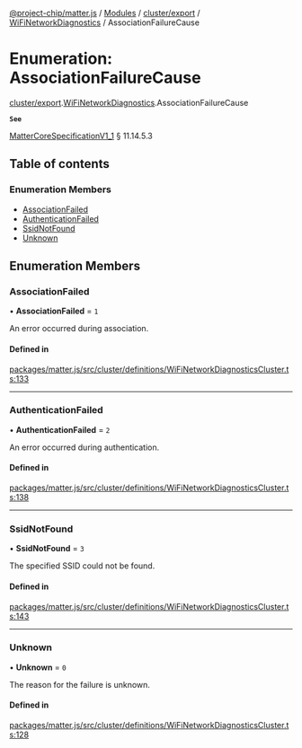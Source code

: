 [@project-chip/matter.js](../README.md) / [Modules](../modules.md) / [cluster/export](../modules/cluster_export.md) / [WiFiNetworkDiagnostics](../modules/cluster_export.WiFiNetworkDiagnostics.md) / AssociationFailureCause

# Enumeration: AssociationFailureCause

[cluster/export](../modules/cluster_export.md).[WiFiNetworkDiagnostics](../modules/cluster_export.WiFiNetworkDiagnostics.md).AssociationFailureCause

**`See`**

[MatterCoreSpecificationV1_1](../interfaces/spec_export.MatterCoreSpecificationV1_1.md) § 11.14.5.3

## Table of contents

### Enumeration Members

- [AssociationFailed](cluster_export.WiFiNetworkDiagnostics.AssociationFailureCause.md#associationfailed)
- [AuthenticationFailed](cluster_export.WiFiNetworkDiagnostics.AssociationFailureCause.md#authenticationfailed)
- [SsidNotFound](cluster_export.WiFiNetworkDiagnostics.AssociationFailureCause.md#ssidnotfound)
- [Unknown](cluster_export.WiFiNetworkDiagnostics.AssociationFailureCause.md#unknown)

## Enumeration Members

### AssociationFailed

• **AssociationFailed** = ``1``

An error occurred during association.

#### Defined in

[packages/matter.js/src/cluster/definitions/WiFiNetworkDiagnosticsCluster.ts:133](https://github.com/project-chip/matter.js/blob/16d5b0d/packages/matter.js/src/cluster/definitions/WiFiNetworkDiagnosticsCluster.ts#L133)

___

### AuthenticationFailed

• **AuthenticationFailed** = ``2``

An error occurred during authentication.

#### Defined in

[packages/matter.js/src/cluster/definitions/WiFiNetworkDiagnosticsCluster.ts:138](https://github.com/project-chip/matter.js/blob/16d5b0d/packages/matter.js/src/cluster/definitions/WiFiNetworkDiagnosticsCluster.ts#L138)

___

### SsidNotFound

• **SsidNotFound** = ``3``

The specified SSID could not be found.

#### Defined in

[packages/matter.js/src/cluster/definitions/WiFiNetworkDiagnosticsCluster.ts:143](https://github.com/project-chip/matter.js/blob/16d5b0d/packages/matter.js/src/cluster/definitions/WiFiNetworkDiagnosticsCluster.ts#L143)

___

### Unknown

• **Unknown** = ``0``

The reason for the failure is unknown.

#### Defined in

[packages/matter.js/src/cluster/definitions/WiFiNetworkDiagnosticsCluster.ts:128](https://github.com/project-chip/matter.js/blob/16d5b0d/packages/matter.js/src/cluster/definitions/WiFiNetworkDiagnosticsCluster.ts#L128)
